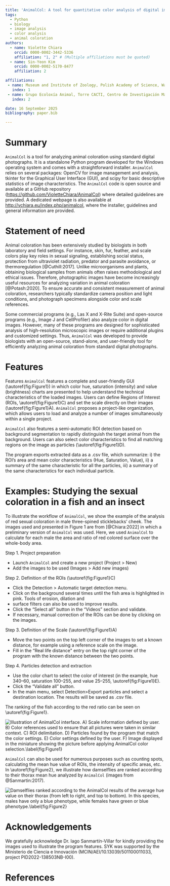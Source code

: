 ```yaml
---
title: 'AnimalCol: A tool for quantitative color analysis of digital images'
tags:
  - Python
  - biology
  - image analysis
  - color analysis
  - animal coloration
authors:
  - name: Violette Chiara
    orcid: 0000-0002-3442-5336
    affiliation: "1, 2" # (Multiple affiliations must be quoted)
  - name: Sin-Yeon Kim
    orcid: 0000-0002-5170-8477
    affiliation: 2

affiliations:
 - name: Museum and Institute of Zoology, Polish Academy of Science, Warsaw, Poland
   index: 1
 - name: Grupo Ecoloxía Animal, Torre CACTI, Centro de Investigación Mariña, Universidade de Vigo, Vigo, Spain
   index: 2

date: 16 September 2025
bibliography: paper.bib

---
```


# Summary

`AnimalCol` is a tool for analyzing animal coloration using standard digital photographs. It is a standalone 
Python program developed for the Windows operating system and comes with a straightforward installer. 
`AnimalCol` relies on several packages: OpenCV for image management and analysis, tkinter for the Graphical 
User Interface (GUI), and scipy for basic descriptive statistics of image characteristics. The `AnimalCol` 
code is open source and available at a GitHub repository (https://github.com/VioletteChiara/AnimalCol) 
where detailed guidelines are provided. A dedicated webpage is also available at 
http://vchiara.eu/index.php/animalcol, where the installer, guidelines and general information are provided.

# Statement of need

Animal coloration has been extensively studied by biologists in both laboratory and field settings. 
For instance, skin, fur, feather, and scale colors play key roles in sexual signaling, establishing social 
status, protection from ultraviolet radiation, predator and parasite avoidance, or thermoregulation 
[@Cuthill:2017]. Unlike microorganisms and plants, obtaining biological samples from animals often raises 
methodological and ethical issues. Therefore, photographic images have become increasingly useful resources for
analyzing variation in animal coloration [@Potash:2020]. To ensure accurate and consistent measurement 
of animal coloration, researchers typically standardize camera position and light conditions, and photograph 
specimens alongside color and scale references. 

Some commercial programs (e.g., Las X and X-Rite Suite) and open-source programs (e.g., Image J and CellProfiler) 
also analyze color in digital images. However, many of these programs are designed for sophisticated analysis of 
high-resolution microscopic images or require additional plugins and customized settings. Thus, `AnimalCol` 
was developed to provide biologists with an open-source, stand-alone, and user-friendly tool for efficiently 
analyzing animal coloration from standard digital photographs.



# Features

Features 
`AnimalCol` features a complete and user-friendly GUI (\autoref{fig:Figure1}) in which color hue, saturation (intensity) 
and value (brightness) charts are presented to help understand the technical characteristics of the 
loaded images. Users can define Regions of Interest (ROIs, \autoref{fig:Figure1}C) and set the scale directly on their
images (\autoref{fig:Figure1}A). `AnimalCol` proposes a project-like organization, which allows users to load and analyze 
a number of images simultaneously within a single project.

`AnimalCol` also features a semi-automatic ROI detection based on background segmentation to rapidly distinguish 
the target animal from the background. Users can also select color characteristics to find all matching regions 
on the image as particles (\autoref{fig:Figure1}D). 

The program exports extracted data as a .csv file, which summarize: i) the ROI’s area and mean color 
characteristics (Hue, Saturation, Value), ii) a summary of the same characteristic for all the particles, iii)
a summary of the same characteristics for each individual particle.


# Examples: Studying the sexual coloration in a fish and an insect

To illustrate the workflow of `AnimalCol`, we show the example of the analysis of red sexual coloration in male 
three-spined sticklebacks’ cheek. The images used and presented in Figure 1 are from [@Chiara:2022]
in which a preliminary version of `AnimalCol` was used. Here, we used `AnimalCol` to calculate for each male the 
area and ratio of red colored surface over the whole-body area. 

Step 1. Project preparation

- Launch `AnimalCol` and create a new project (Project > New)
- Add the images to be used (Images > Add new images)

Step 2. Definition of the ROIs (\autoref{fig:Figure1}C)

- Click the Detection > Automatic target detection menu. 
- Click on the background several times until the fish area is highlighted in pink. Tools of erosion, dilation and 
- surface filters can also be used to improve results.
- Click the “Select all” button in the “Videos” section and validate.
- If necessary, manual correction of the ROIs can be done by clicking on the images.

Step 3. Definition of the Scale (\autoref{fig:Figure1}A)

- Move the two points on the top left corner of the images to set a known distance, for example using a reference 
scale on the image. 
- Fill in the “Real life distance" entry on the top right corner of the program with the known distance between 
the two points.

Step 4. Particles detection and extraction

- Use the color chart to select the color of interest (in the example, hue 340–60, saturation 100–255, and value
25–255, \autoref{fig:Figure1}E).
- Click the “Validate all” button. 
- In the main menu, select Detection>Export particles and select a destination location. The results will be saved as
.csv file.

The ranking of the fish according to the red ratio can be seen on \autoref{fig:Figure1}. 

![Illustration of AnimalCol interface. A) Scale information defined by user. B) 
Color references used to ensure that all pictures were taken in similar context. C) 
ROI delimitation. D) Particles found by the program that match the color settings. E) 
Color settings defined by the user. F) Image displayed in the miniature showing the picture before 
applying AnimalCol color selection.\label{fig:Figure1}](Figures/Figure1.png)

`AnimalCol` can also be used for numerous purposes such as counting spots, calculating the mean hue value 
of ROIs, the intensity of specific areas, etc. In \autoref{fig:Figure2}, we illustrate how damselflies are ranked 
according to their thorax mean hue analyzed by `AnimalCol` (images from @Sanmartin:2017). 


![Damselflies ranked according to the AnimalCol results of the average hue 
value on their thorax (from left to right, and top to bottom). In this species, males have only a 
blue phenotype, while females have green or blue phenotype.\label{fig:Figure2}](Figures/Figure2.png)


# Acknowledgements

We gratefully acknowledge Dr. Iago Sanmartín-Villar for kindly providing the images used to illustrate
the program features. SYK was supported by the Ministerio de Ciencia e Innovación 
(MCIN/AEI/10.13039/501100011033, project PID2022-138503NB-I00).

# References